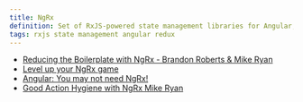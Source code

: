 ```yaml
---
title: NgRx
definition: Set of RxJS-powered state management libraries for Angular, inspired by Redux.
tags: rxjs state management angular redux
---
```


- [Reducing the Boilerplate with NgRx - Brandon Roberts & Mike Ryan](https://youtu.be/t3jx0EC-Y3c)
- [Level up your NgRx game](https://itnext.io/level-up-your-ngrx-game-42652afc25bd)
- [Angular: You may not need NgRx!](https://blog.angularindepth.com/angular-you-may-not-need-ngrx-e80546cc56ee)
- [Good Action Hygiene with NgRx Mike Ryan](https://youtu.be/JmnsEvoy-gY)
